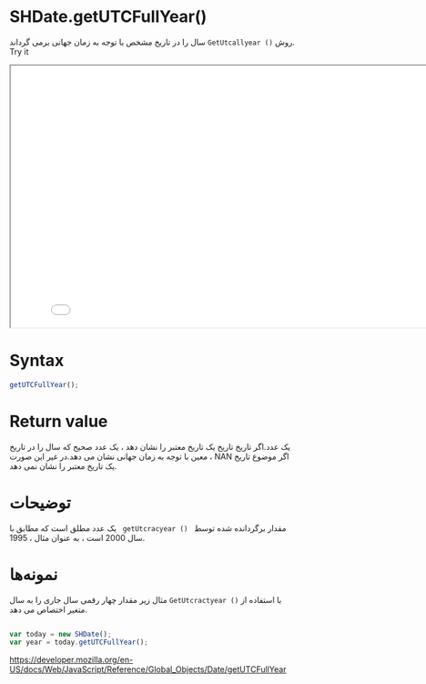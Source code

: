 # SHDate.getUTCFullYear()

روش <code dir="ltr">GetUtcallyear ()</code> سال را در تاریخ مشخص با توجه به زمان جهانی برمی گرداند.
Try it

<iframe style="width: 830px; height: 460px;" src="/SHDateTime-js/examples/live.html?function=getUTCFullYear" title="MDN Web Docs Interactive Example" loading="lazy"></iframe>
<br/>

# Syntax

```js
getUTCFullYear();
```

# Return value

یک عدد.اگر تاریخ تاریخ یک تاریخ معتبر را نشان دهد ، یک عدد صحیح که سال را در تاریخ معین با توجه به زمان جهانی نشان می دهد.در غیر این صورت ، NAN اگر موضوع تاریخ یک تاریخ معتبر را نشان نمی دهد.
# توضیحات

مقدار برگردانده شده توسط <code dir = "ltr"> getUtcracyear () </code> یک عدد مطلق است که مطابق با سال 2000 است ، به عنوان مثال ، 1995.
# نمونه‌ها
با استفاده از <code dir="ltr">GetUtcractyear ()</code>
مثال زیر مقدار چهار رقمی سال جاری را به سال متغیر اختصاص می دهد.
```js

var today = new SHDate();
var year = today.getUTCFullYear();
```

https://developer.mozilla.org/en-US/docs/Web/JavaScript/Reference/Global_Objects/Date/getUTCFullYear
